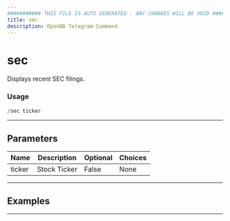 ```yaml
---
########### THIS FILE IS AUTO GENERATED - ANY CHANGES WILL BE VOID ###########
title: sec
description: OpenBB Telegram Command
---
```


# sec

Displays recent SEC filings.

### Usage

```python wordwrap
/sec ticker
```

---

## Parameters

| Name | Description | Optional | Choices |
| ---- | ----------- | -------- | ------- |
| ticker | Stock Ticker | False | None |


---

## Examples


---
